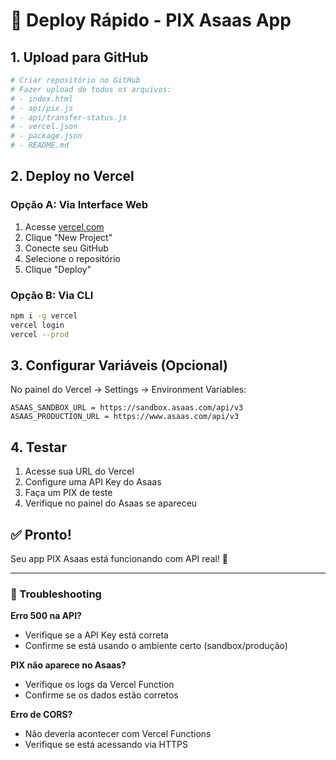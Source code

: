 # 🚀 Deploy Rápido - PIX Asaas App

## 1. Upload para GitHub

```bash
# Criar repositório no GitHub
# Fazer upload de todos os arquivos:
# - index.html
# - api/pix.js
# - api/transfer-status.js
# - vercel.json
# - package.json
# - README.md
```

## 2. Deploy no Vercel

### Opção A: Via Interface Web
1. Acesse [vercel.com](https://vercel.com)
2. Clique "New Project"
3. Conecte seu GitHub
4. Selecione o repositório
5. Clique "Deploy"

### Opção B: Via CLI
```bash
npm i -g vercel
vercel login
vercel --prod
```

## 3. Configurar Variáveis (Opcional)

No painel do Vercel → Settings → Environment Variables:

```
ASAAS_SANDBOX_URL = https://sandbox.asaas.com/api/v3
ASAAS_PRODUCTION_URL = https://www.asaas.com/api/v3
```

## 4. Testar

1. Acesse sua URL do Vercel
2. Configure uma API Key do Asaas
3. Faça um PIX de teste
4. Verifique no painel do Asaas se apareceu

## ✅ Pronto!

Seu app PIX Asaas está funcionando com API real! 🎉

---

### 🔧 Troubleshooting

**Erro 500 na API?**
- Verifique se a API Key está correta
- Confirme se está usando o ambiente certo (sandbox/produção)

**PIX não aparece no Asaas?**
- Verifique os logs da Vercel Function
- Confirme se os dados estão corretos

**Erro de CORS?**
- Não deveria acontecer com Vercel Functions
- Verifique se está acessando via HTTPS